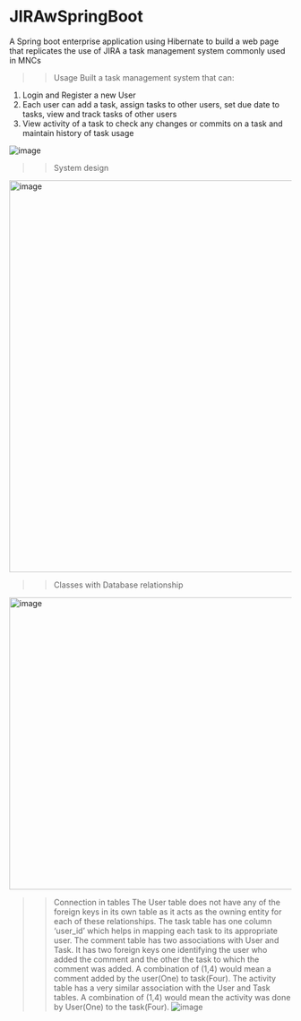# JIRAwSpringBoot
A Spring boot enterprise application using Hibernate to build a web page that replicates the use of JIRA a task management system commonly used in MNCs

>>Usage
Built a task management system that can:
1. Login and Register a new User
2. Each user can add a task, assign tasks to other users, set due date to tasks, view and track tasks of other users
3. View activity of a task to check any changes or commits on a task and maintain history of task usage


![image](https://user-images.githubusercontent.com/31111993/208987548-c93f06e9-615c-4717-a0af-03131209cc15.png)
>> System design




<img width="700" alt="image" src="https://user-images.githubusercontent.com/31111993/208987704-ae3ab5f9-0292-4afb-b89d-bcff0127d4e8.png">
 
 >> Classes with Database relationship
 <img width="522" alt="image" src="https://user-images.githubusercontent.com/31111993/208987926-40ae6d83-2cab-4818-9d86-19841e7cd9b2.png">

>> Connection in tables
The User table does not have any of the foreign keys in its own table as it acts as the owning entity for each of these relationships. The task table has one column ‘user_id’ which helps in mapping each task to its appropriate user. The comment table has two associations with User and Task. It has two foreign keys one identifying the user who added the comment and the other the task to which the comment was added. A combination of (1,4) would mean a comment added by the user(One) to task(Four). The activity table has a very similar association with the User and Task tables. A combination of (1,4) would mean the activity was done by User(One) to the task(Four). ![image](https://user-images.githubusercontent.com/31111993/208988334-894e8d20-b5cc-4fb6-8bfe-405adec1a39d.png)
